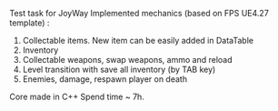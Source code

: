 Test task for JoyWay
Implemented mechanics (based on FPS UE4.27 template) :
1) Collectable items. New item can be easily added in DataTable
2) Inventory
3) Collectable weapons, swap weapons, ammo and reload
4) Level transition with save all inventory (by TAB key)
5) Enemies, damage, respawn player on death

Core made in C++
Spend time ~ 7h.
